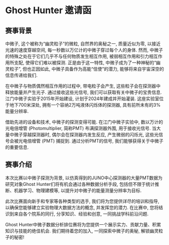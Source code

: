 # Ghost Hunter 邀请函

## 赛事背景

中微子, 这个被称为“幽灵粒子”的微粒, 自然界的奥秘之一, 质量近似为零, 以接近光速的速度穿越空间, 每一秒数以万亿计的中微子穿过每个人的身体. 然而, 中微子的特殊之处在于它们几乎不与任何物质发生相互作用, 被弱相互作用和引力相互作用所支配, 使得它们难以被探测. 正是由于这一特性, 中微子成为了一种神秘的“幽灵粒子”, 但也正因如此, 中微子具备作为高能“信使”的潜力, 能够将来自宇宙深空的信息传递给我们.

在中微子与物质偶然相互作用的过程中, 带电粒子会产生, 这些粒子会在探测器中释放能量并产生光子. 通过接收这些光信号, 我们可以获取有关中微子的宝贵信息. 江门中微子实验于2015年开始建设, 计划于2024年建成并开始灌装. 这座实验室位于地下700米深处, 拥有一个容纳2万吨液体闪烁体的探测器, 具有前所未有的3%能量分辨率.

借助先进的设备和技术, 中微子的探测变得可能. 在江门中微子实验中, 数以万计的光电倍增管 (Photomultiplier, 简称PMT) 布满探测器外围, 用于接收光信号. 当大量中微子穿越探测器时, 偶尔会在探测器内发生反应, 产生微弱的闪烁光, 这些光信号会被光电倍增管 (PMT) 捕捉到. 通过分析PMT的信号, 我们能够获得关于中微子的重要信息.

## 赛事介绍

本次比赛以中微子探测为背景, 以仿真得到的JUNO中心探测器的大量PMT数据为研究对象Ghost Hunter们将有机会通过各种数据分析手段, 包括但不限于统计推断、机器学习、物理建模等, 以提升对中微子的能量测量分辨率为目标.

此次比赛面向新手和专家等各种类型的选手, 我们将为您提供详尽的培训和指导, 以确保您能够建立实验物理大数据方法的概念, 并发挥您的潜力. 在比赛中, 您将结识到来自各个院系的同行, 分享知识、经验和创意, 一同挑战学科前沿问题.

Ghost Hunter中微子数据分析排位赛将为您提供一个展示实力、贡献力量、积累知识与技能的绝佳机会. 我们期待着您的加入, 一同探索中微子的奥秘, 解锁幽灵粒子的秘密!
